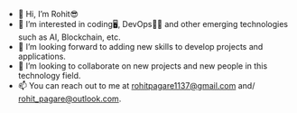 - 👋 Hi, I’m Rohit😎
- 👀 I’m interested in coding🖥️, DevOps👨‍💻 and other emerging technologies such as AI, Blockchain, etc.
- 🌱 I’m looking forward to adding new skills to develop projects and applications.
- 💞️ I’m looking to collaborate on new projects and new people in this technology field.
- 📫 You can reach out to me at rohitpagare1137@gmail.com and/ rohit_pagare@outlook.com.

<!---
Rohitpagare1444/Rohitpagare1444 is a ✨ special ✨ repository because its `README.md` (this file) appears on your GitHub profile.
You can click the Preview link to take a look at your changes.
--->
